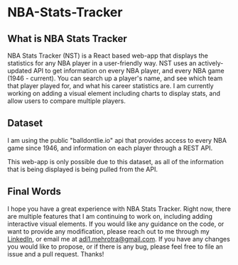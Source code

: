 # NBA-Stats-Tracker

## What is NBA Stats Tracker

NBA Stats Tracker (NST) is a React based web-app that displays the statistics for any NBA player in a user-friendly way. NST uses an actively-updated API to get information on every NBA player, and every NBA game (1946 - current). You can search up a player's name, and see which team that player played for, and what his career statistics are. I am currently working on adding a visual element including charts to display stats, and allow users to compare multiple players.

## Dataset

I am using the public "balldontlie.io" api that provides access to every NBA game since 1946, and information on each player through a REST API.

This web-app is only possible due to this dataset, as all of the information that is being displayed is being pulled from the API.

## Final Words

I hope you have a great experience with NBA Stats Tracker. Right now, there are multiple features that I am continuing to work on, including adding interactive visual elements. If you would like any guidance on the code, or want to provide any modification, please reach out to me through my [LinkedIn](www.linkedin.com/in/aditya-mehrotra-), or email me at adi1.mehrotra@gmail.com. If you have any changes you would like to propose, or if there is any bug, please feel free to file an issue and a pull request. Thanks!
